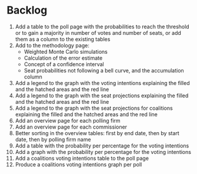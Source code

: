 # Backlog

1. Add a table to the poll page with the probabilities to reach the threshold or
   to gain a majority in number of votes and number of seats, or add them as a
   column to the existing tables
1. Add to the methodology page:
   + Weighted Monte Carlo simulations
   + Calculation of the error estimate
   + Concept of a confidence interval
   + Seat probabilities not following a bell curve, and the accumulation column
1. Add a legend to the graph with the voting intentions explaining the filled
   and the hatched areas and the red line
1. Add a legend to the graph with the seat projections explaining the filled and
   the hatched areas and the red line
1. Add a legend to the graph with the seat projections for coalitions explaining
   the filled and the hatched areas and the red line
1. Add an overview page for each polling firm
1. Add an overview page for each commissioner
1. Better sorting in the overview tables: first by end date, then by start date,
   then by polling firm name
1. Add a table with the probability per percentage for the voting intentions
1. Add a graph with the probability per percentage for the voting intentions
1. Add a coalitions voting intentions table to the poll page
1. Produce a coalitions voting intentions graph per poll
